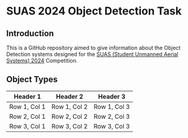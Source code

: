 # SUAS 2024 Object Detection Task

## Introduction

This is a GitHub repository aimed to give information about the Object Detection systems designed for the [SUAS (Student Unmanned Aerial Systems) 2024](https://suas-competition.org/) Competition. 

## Object Types


| Header 1 | Header 2 | Header 3 |
| ---------|----------|----------|
| Row 1, Col 1 | Row 1, Col 2 | Row 1, Col 3 |
| Row 2, Col 1 | Row 2, Col 2 | Row 2, Col 3 |
| Row 3, Col 1 | Row 3, Col 2 | Row 3, Col 3 |
